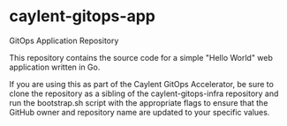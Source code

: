 # caylent-gitops-app
GitOps Application Repository

This repository contains the source code for a simple "Hello World" web application written in Go.

If you are using this as part of the Caylent GitOps Accelerator, be sure to clone the repository as a sibling of the
caylent-gitops-infra repository and run the bootstrap.sh script with the appropriate flags to ensure that the GitHub
owner and repository name are updated to your specific values.
